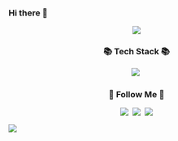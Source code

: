 ### Hi there 👋

<!--
**k2645/k2645** is a ✨ _special_ ✨ repository because its `README.md` (this file) appears on your GitHub profile.

Here are some ideas to get you started:

- 🔭 I’m currently working on ...
- 🌱 I’m currently learning ...
- 👯 I’m looking to collaborate on ...
- 🤔 I’m looking for help with ...
- 💬 Ask me about ...
- 📫 How to reach me: ...
- 😄 Pronouns: ...
- ⚡ Fun fact: ...
-->
<p align="center">
<img src="https://capsule-render.vercel.app/api?type=cylinder&color=auto&height=300&section=header&text=YeongHyeon%20Kim&fontSize=90" />
</p>

<h3 align="center">📚 Tech Stack 📚</h3>
<p align="center">
  <img src="https://img.shields.io/badge/Swift-F05138?style=flat-square&logo=Swift&logoColor=white"/></a>&nbsp 
  
  
</p>

<h3 align="center">🌈 Follow Me 🌈</h3>
<p align="center">
  <a href="https://korin-to-developer.tistory.com/"><img src="https://img.shields.io/badge/Tech%20Blog-11B48A?style=flat-square&logo=Vimeo&logoColor=white&link=https://velog.io/@hyeinisfree"/></a>&nbsp
  <a href="https://www.instagram.com/zer0._.light/"><img src="https://img.shields.io/badge/Instagram-E4405F?style=flat-square&logo=Instagram&logoColor=white&link=https://www.instagram.com/hye_inisfree/"/></a>&nbsp
  <a href="k264535@gmail.com"><img src="https://img.shields.io/badge/Gmail-d14836?style=flat-square&logo=Gmail&logoColor=white&link=k264535@gmail.com"/></a>
</p>
<a href="https://hits.seeyoufarm.com"><img src="https://hits.seeyoufarm.com/api/count/incr/badge.svg?url=https%3A%2F%2Fgithub.com%2Fk2645%2Fhit-counter&count_bg=%2379C83D&title_bg=%23555555&icon=&icon_color=%23E7E7E7&title=hits&edge_flat=true"/></a>
